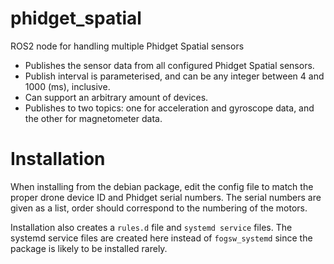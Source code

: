 # phidget_spatial
ROS2 node for handling multiple Phidget Spatial sensors

* Publishes the sensor data from all configured Phidget Spatial sensors. 
* Publish interval is parameterised, and can be any integer between 4 and 1000 (ms), inclusive. 
* Can support an arbitrary amount of devices.
* Publishes to two topics: one for acceleration and gyroscope data, and the other for magnetometer data.

# Installation
When installing from the debian package, edit the config file to match the proper drone device ID and Phidget
serial numbers. The serial numbers are given as a list, order should correspond to the numbering of the motors.

Installation also creates a `rules.d` file and `systemd service` files. The systemd service files are created here 
instead of `fogsw_systemd` since the package is likely to be installed rarely.  